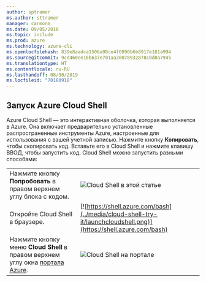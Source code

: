 ```yaml
---
author: sptramer
ms.author: sttramer
manager: carmonm
ms.date: 09/05/2018
ms.topic: include
ms.prod: azure
ms.technology: azure-cli
ms.openlocfilehash: 839e8aadca1506a98ce4f0890b6b8917e181a994
ms.sourcegitcommit: 9cd460ee16b637e701aa30078932878c0d0a7945
ms.translationtype: HT
ms.contentlocale: ru-RU
ms.lasthandoff: 08/30/2019
ms.locfileid: "70180918"
---
```

## <a name="launch-azure-cloud-shell"></a>Запуск Azure Cloud Shell

Azure Cloud Shell — это интерактивная оболочка, которая выполняется в Azure. Она включает предварительно установленные распространенные инструменты Azure, настроенные для использования с вашей учетной записью. Нажмите кнопку **Копировать**, чтобы скопировать код. Вставьте его в Cloud Shell и нажмите клавишу ВВОД, чтобы запустить код.  Cloud Shell можно запустить разными способами:

|   | |
|-----------------------------------------------|---|
| Нажмите кнопку **Попробовать** в правом верхнем углу блока с кодом. | ![Cloud Shell в этой статье](../media/cloud-shell-try-it/cli-try-it.png) |
| Откройте Cloud Shell в браузере. | [![https://shell.azure.com/bash](../media/cloud-shell-try-it/launchcloudshell.png)](https://shell.azure.com/bash) |
| Нажмите кнопку меню **Cloud Shell** в правом верхнем углу окна [портала Azure](https://portal.azure.com). | ![Cloud Shell на портале](../media/cloud-shell-try-it/cloud-shell-menu.png) |

